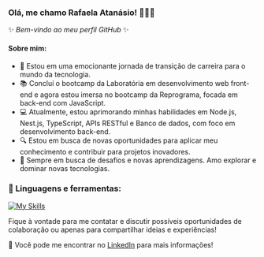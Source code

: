 

<!--
**rafaelaatanasio/RafaelaAtanasio** is a ✨ _special_ ✨ repository because its `README.md` (this file) appears on your GitHub profile.

Here are some ideas to get you started:

- 🔭 I’m currently working on ...
- 🌱 I’m currently learning ...
- 👯 I’m looking to collaborate on ...
- 🤔 I’m looking for help with ...
- 💬 Ask me about ...
- 📫 How to reach me: ...
- 😄 Pronouns: ...
- ⚡ Fun fact: ...
-->

### Olá, me chamo Rafaela Atanásio! 👋👩‍💻

✨ _Bem-vindo ao meu perfil GitHub_ ✨ 

#### Sobre mim:

- 🚀 Estou em uma emocionante jornada de transição de carreira para o mundo da tecnologia.
- 📚 Concluí o bootcamp da Laboratória em desenvolvimento web front-end e agora estou imersa no bootcamp da Reprograma, focada em back-end com JavaScript.
- 💻 Atualmente, estou aprimorando minhas habilidades em Node.js, Nest.js, TypeScript, APIs RESTful e Banco de dados, com foco em desenvolvimento back-end.
- 🔍 Estou em busca de novas oportunidades para aplicar meu conhecimento e contribuir para projetos inovadores.
- 🧠 Sempre em busca de desafios e novas aprendizagens. Amo explorar e dominar novas tecnologias.

### 🔨 Linguagens e ferramentas:

[![My Skills](https://skillicons.dev/icons?i=angular,css,docker,figma,git,github,html,js,nestjs,netlify,nodejs,notion,npm,postgres,ts,vercel,visualstudio,vscode,wordpress)](https://skillicons.dev)

 

Fique à vontade para me contatar e discutir possíveis oportunidades de colaboração ou apenas para compartilhar ideias e experiências!

💬 Você pode me encontrar no [LinkedIn](https://www.linkedin.com/in/rafaela-atanasio) para mais informações!

